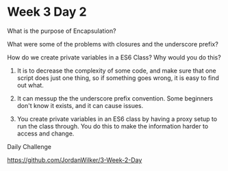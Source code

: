 # Week 3 Day 2

What is the purpose of Encapsulation?

What were some of the problems with closures and the underscore prefix?

How do we create private variables in a ES6 Class? Why would you do this?

1) It is to decrease the complexity of some code, and make sure that one script does just one thing, so if something goes wrong, it is easy to find out what.

2) It can messup the the underscore prefix convention. Some beginners don't know it exists, and it can cause issues.

3) You create private variables in an ES6 class by having a proxy setup to run the class through. You do this to make the information harder to access and change.

Daily Challenge

https://github.com/JordanWilker/3-Week-2-Day